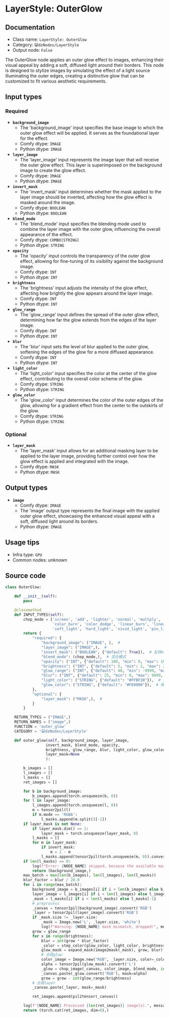 # LayerStyle: OuterGlow
## Documentation
- Class name: `LayerStyle: OuterGlow`
- Category: `😺dzNodes/LayerStyle`
- Output node: `False`

The OuterGlow node applies an outer glow effect to images, enhancing their visual appeal by adding a soft, diffused light around their borders. This node is designed to stylize images by simulating the effect of a light source illuminating the outer edges, creating a distinctive glow that can be customized to fit various aesthetic requirements.
## Input types
### Required
- **`background_image`**
    - The 'background_image' input specifies the base image to which the outer glow effect will be applied. It serves as the foundational layer for the effect.
    - Comfy dtype: `IMAGE`
    - Python dtype: `IMAGE`
- **`layer_image`**
    - The 'layer_image' input represents the image layer that will receive the outer glow effect. This layer is superimposed on the background image to create the glow effect.
    - Comfy dtype: `IMAGE`
    - Python dtype: `IMAGE`
- **`invert_mask`**
    - The 'invert_mask' input determines whether the mask applied to the layer image should be inverted, affecting how the glow effect is masked around the image.
    - Comfy dtype: `BOOLEAN`
    - Python dtype: `BOOLEAN`
- **`blend_mode`**
    - The 'blend_mode' input specifies the blending mode used to combine the layer image with the outer glow, influencing the overall appearance of the effect.
    - Comfy dtype: `COMBO[STRING]`
    - Python dtype: `STRING`
- **`opacity`**
    - The 'opacity' input controls the transparency of the outer glow effect, allowing for fine-tuning of its visibility against the background image.
    - Comfy dtype: `INT`
    - Python dtype: `INT`
- **`brightness`**
    - The 'brightness' input adjusts the intensity of the glow effect, affecting how brightly the glow appears around the layer image.
    - Comfy dtype: `INT`
    - Python dtype: `INT`
- **`glow_range`**
    - The 'glow_range' input defines the spread of the outer glow effect, determining how far the glow extends from the edges of the layer image.
    - Comfy dtype: `INT`
    - Python dtype: `INT`
- **`blur`**
    - The 'blur' input sets the level of blur applied to the outer glow, softening the edges of the glow for a more diffused appearance.
    - Comfy dtype: `INT`
    - Python dtype: `INT`
- **`light_color`**
    - The 'light_color' input specifies the color at the center of the glow effect, contributing to the overall color scheme of the glow.
    - Comfy dtype: `STRING`
    - Python dtype: `STRING`
- **`glow_color`**
    - The 'glow_color' input determines the color of the outer edges of the glow, allowing for a gradient effect from the center to the outskirts of the glow.
    - Comfy dtype: `STRING`
    - Python dtype: `STRING`
### Optional
- **`layer_mask`**
    - The 'layer_mask' input allows for an additional masking layer to be applied to the layer image, providing further control over how the glow effect is applied and integrated with the image.
    - Comfy dtype: `MASK`
    - Python dtype: `MASK`
## Output types
- **`image`**
    - Comfy dtype: `IMAGE`
    - The 'image' output type represents the final image with the applied outer glow effect, showcasing the enhanced visual appeal with a soft, diffused light around its borders.
    - Python dtype: `IMAGE`
## Usage tips
- Infra type: `GPU`
- Common nodes: unknown


## Source code
```python
class OuterGlow:

    def __init__(self):
        pass

    @classmethod
    def INPUT_TYPES(self):
        chop_mode = ['screen', 'add', 'lighter', 'normal', 'multply', 'subtract', 'difference', 'darker',
                     'color_burn', 'color_dodge', 'linear_burn', 'linear_dodge', 'overlay',
                     'soft_light', 'hard_light', 'vivid_light', 'pin_light', 'linear_light', 'hard_mix']
        return {
            "required": {
                "background_image": ("IMAGE", ),  #
                "layer_image": ("IMAGE",),  #
                "invert_mask": ("BOOLEAN", {"default": True}),  # 反转mask
                "blend_mode": (chop_mode,),  # 混合模式
                "opacity": ("INT", {"default": 100, "min": 0, "max": 100, "step": 1}),  # 透明度
                "brightness": ("INT", {"default": 5, "min": 2, "max": 20, "step": 1}),  # 迭代
                "glow_range": ("INT", {"default": 48, "min": -9999, "max": 9999, "step": 1}),  # 扩张
                "blur": ("INT", {"default": 25, "min": 0, "max": 9999, "step": 1}),  # 扩张
                "light_color": ("STRING", {"default": "#FFBF30"}),  # 光源中心颜色
                "glow_color": ("STRING", {"default": "#FE0000"}),  # 辉光外围颜色
            },
            "optional": {
                "layer_mask": ("MASK",),  #
            }
        }

    RETURN_TYPES = ("IMAGE",)
    RETURN_NAMES = ("image",)
    FUNCTION = 'outer_glow'
    CATEGORY = '😺dzNodes/LayerStyle'

    def outer_glow(self, background_image, layer_image,
                  invert_mask, blend_mode, opacity,
                  brightness, glow_range, blur, light_color, glow_color,
                  layer_mask=None
                  ):

        b_images = []
        l_images = []
        l_masks = []
        ret_images = []

        for b in background_image:
            b_images.append(torch.unsqueeze(b, 0))
        for l in layer_image:
            l_images.append(torch.unsqueeze(l, 0))
            m = tensor2pil(l)
            if m.mode == 'RGBA':
                l_masks.append(m.split()[-1])
        if layer_mask is not None:
            if layer_mask.dim() == 2:
                layer_mask = torch.unsqueeze(layer_mask, 0)
            l_masks = []
            for m in layer_mask:
                if invert_mask:
                    m = 1 - m
                l_masks.append(tensor2pil(torch.unsqueeze(m, 0)).convert('L'))
        if len(l_masks) == 0:
            log(f"Error: {NODE_NAME} skipped, because the available mask is not found.", message_type='error')
            return (background_image,)
        max_batch = max(len(b_images), len(l_images), len(l_masks))
        blur_factor = blur / 20.0
        for i in range(max_batch):
            background_image = b_images[i] if i < len(b_images) else b_images[-1]
            layer_image = l_images[i] if i < len(l_images) else l_images[-1]
            _mask = l_masks[i] if i < len(l_masks) else l_masks[-1]
            # preprocess
            _canvas = tensor2pil(background_image).convert('RGB')
            _layer = tensor2pil(layer_image).convert('RGB')
            if _mask.size != _layer.size:
                _mask = Image.new('L', _layer.size, 'white')
                log(f"Warning: {NODE_NAME} mask mismatch, dropped!", message_type='warning')
            grow = glow_range
            for x in range(brightness):
                blur = int(grow * blur_factor)
                _color = step_color(glow_color, light_color, brightness, x)
                glow_mask = expand_mask(image2mask(_mask), grow, blur)  #扩张，模糊
                # 合成glow
                color_image = Image.new("RGB", _layer.size, color=_color)
                alpha = tensor2pil(glow_mask).convert('L')
                _glow = chop_image(_canvas, color_image, blend_mode, int(step_value(1, opacity, brightness, x)))
                _canvas.paste(_glow.convert('RGB'), mask=alpha)
                grow = grow - int(glow_range/brightness)
            # 合成layer
            _canvas.paste(_layer, mask=_mask)

            ret_images.append(pil2tensor(_canvas))

        log(f"{NODE_NAME} Processed {len(ret_images)} image(s).", message_type='finish')
        return (torch.cat(ret_images, dim=0),)

```
